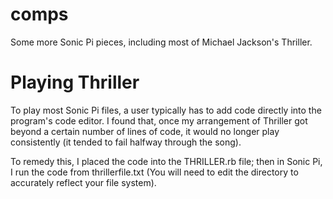 # comps
Some more Sonic Pi pieces, including most of Michael Jackson's Thriller.

# Playing Thriller

To play most Sonic Pi files, a user typically has to add code directly into the program's code editor. I found that, once my arrangement of Thriller got beyond a certain number of lines of code, it would no longer play consistently (it tended to fail halfway through the song).

To remedy this, I placed the code into the THRILLER.rb file; then in Sonic Pi, I run the code from thrillerfile.txt (You will need to edit the directory to accurately reflect your file system).
